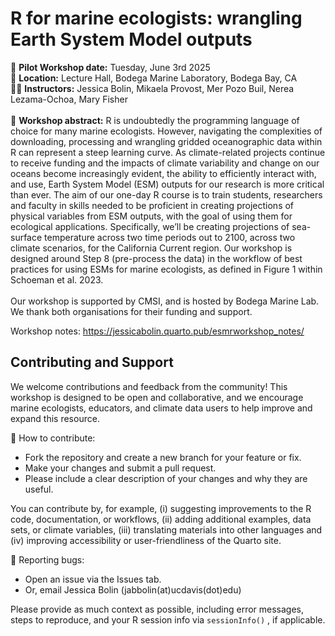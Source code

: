 # R for marine ecologists: wrangling Earth System Model outputs

📅 **Pilot Workshop date:** Tuesday, June 3rd 2025\
📍 **Location:** Lecture Hall, Bodega Marine Laboratory, Bodega Bay, CA\
👩‍🏫 **Instructors:** Jessica Bolin, Mikaela Provost, Mer Pozo Buil, Nerea Lezama-Ochoa, Mary Fisher\
\
📝 **Workshop abstract:** R is undoubtedly the programming language of choice for many marine ecologists. However, navigating the complexities of downloading, processing and wrangling gridded oceanographic data within R can represent a steep learning curve. As climate-related projects continue to receive funding and the impacts of climate variability and change on our oceans become increasingly evident, the ability to efficiently interact with, and use, Earth System Model (ESM) outputs for our research is more critical than ever. The aim of our one-day R course is to train students, researchers and faculty in skills needed to be proficient in creating projections of physical variables from ESM outputs, with the goal of using them for ecological applications. Specifically, we’ll be creating projections of sea-surface temperature across two time periods out to 2100, across two climate scenarios, for the California Current region. Our workshop is designed around Step 8 (pre-process the data) in the workflow of best practices for using ESMs for marine ecologists, as defined in Figure 1 within Schoeman et al. 2023. \
\
Our workshop is supported by CMSI, and is hosted by Bodega Marine Lab. We thank both organisations for their funding and support.

Workshop notes: https://jessicabolin.quarto.pub/esmrworkshop_notes/

## Contributing and Support

We welcome contributions and feedback from the community! This workshop is designed to be open and collaborative, and we encourage marine ecologists, educators, and climate data users to help improve and expand this resource.

🤝 How to contribute:
- Fork the repository and create a new branch for your feature or fix. 
- Make your changes and submit a pull request. 
- Please include a clear description of your changes and why they are useful.

You can contribute by, for example, (i) suggesting improvements to the R code, documentation, or workflows, (ii) adding additional examples, data sets, or climate variables, (iii) translating materials into other languages and (iv) improving accessibility or user-friendliness of the Quarto site.

🐞 Reporting bugs:
- Open an issue via the Issues tab. 
- Or, email Jessica Bolin (jabbolin(at)ucdavis(dot)edu)

Please provide as much context as possible, including error messages, steps to reproduce, and your R session info via `sessionInfo()` , if applicable.
